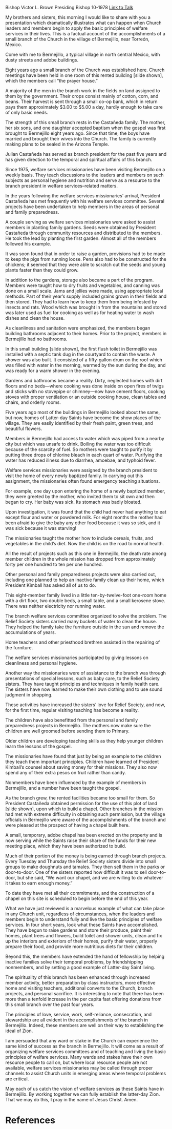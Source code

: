 Bishop Victor L. Brown
Presiding Bishop
10-1978
[Link to Talk](https://www.churchofjesuschrist.org/study/general-conference/1978/10/the-remarkable-example-of-the-bermejillo-mexico-branch?lang=eng)

My brothers and sisters, this morning I would like to share with you a presentation which dramatically illustrates what can happen when Church leaders and members begin to apply the basic principles of welfare services in their lives. This is a factual account of the accomplishments of a small branch of the Church in the village of Bermejillo, near Torreón, Mexico.

Come with me to Bermejillo, a typical village in north central Mexico, with dusty streets and adobe buildings.

Eight years ago a small branch of the Church was established here. Church meetings have been held in one room of this rented building [slide shown], which the members call “the prayer house.”

A majority of the men in the branch work in the fields on land assigned to them by the government. Their crops consist mainly of cotton, corn, and beans. Their harvest is sent through a small co-op bank, which in return pays them approximately $3.00 to $5.00 a day, hardly enough to take care of only basic needs.

The strength of this small branch rests in the Castañeda family. The mother, her six sons, and one daughter accepted baptism when the gospel was first brought to Bermejillo eight years ago. Since that time, the boys have married and brought their wives into the Church. The family is currently making plans to be sealed in the Arizona Temple.

Julian Castañeda has served as branch president for the past five years and has given direction to the temporal and spiritual affairs of this branch.

Since 1975, welfare services missionaries have been visiting Bermejillo on a weekly basis. They teach discussions to the leaders and members on such subjects as personal hygiene and nutrition and serve as a resource to the branch president in welfare services–related matters.

In the years following the welfare services missionaries’ arrival, President Castañeda has met frequently with his welfare services committee. Several projects have been undertaken to help members in the areas of personal and family preparedness.

A couple serving as welfare services missionaries were asked to assist members in planting family gardens. Seeds were obtained by President Castañeda through community resources and distributed to the members. He took the lead by planting the first garden. Almost all of the members followed his example.

It was soon found that in order to raise a garden, provisions had to be made to keep the pigs from running loose. Pens also had to be constructed for the chickens; it seemed that they were able to scratch out the seeds and young plants faster than they could grow.

In addition to the gardens, storage also became a part of the program. Members were taught how to dry fruits and vegetables, and canning was done on a small scale. Jams and jellies were made, using appropriate local methods. Part of their year’s supply included grains grown in their fields and then stored. They had to learn how to keep them from being infested by insects and rats. Wood which was brought in from the mountains and stored was later used as fuel for cooking as well as for heating water to wash dishes and clean the house.

As cleanliness and sanitation were emphasized, the members began building bathrooms adjacent to their homes. Prior to the project, members in Bermejillo had no bathrooms.

In this small building [slide shown], the first flush toilet in Bermejillo was installed with a septic tank dug in the courtyard to contain the waste. A shower was also built. It consisted of a fifty-gallon drum on the roof which was filled with water in the morning, warmed by the sun during the day, and was ready for a warm shower in the evening.

Gardens and bathrooms became a reality. Dirty, neglected homes with dirt floors and no beds—where cooking was done inside on open fires of twigs and sticks with no stovepipe or chimney—now have cement floors, cooking stoves with proper ventilation or an outside cooking house, clean tables and chairs, and orderly rooms.

Five years ago most of the buildings in Bermejillo looked about the same, but now, homes of Latter-day Saints have become the show places of the village. They are easily identified by their fresh paint, green trees, and beautiful flowers.

Members in Bermejillo had access to water which was piped from a nearby city but which was unsafe to drink. Boiling the water was too difficult because of the scarcity of fuel. So mothers were taught to purify it by putting three drops of chlorine bleach in each quart of water. Purifying the water has reduced illness due to diarrhea, amoebae, and typhoid fever.

Welfare services missionaries were assigned by the branch president to visit the home of every newly baptized family. In carrying out this assignment, the missionaries often found emergency teaching situations.

For example, one day upon entering the home of a newly baptized member, they were greeted by the mother, who invited them to sit own and then began to cry. Her baby was sick. Its stomach was badly bloated.

Upon investigation, it was found that the child had never had anything to eat except flour and water or powdered milk. For eight months the mother had been afraid to give the baby any other food because it was so sick, and it was sick because it was starving!

The missionaries taught the mother how to include cereals, fruits, and vegetables in the child’s diet. Now the child is on the road to normal health.

All the result of projects such as this one in Bermejillo, the death rate among member children in the whole mission has dropped from approximately forty per one hundred to ten per one hundred.

Other personal and family preparedness projects were also carried out, including one planned to help an inactive family clean up their home, which President Kimball has asked all of us to do.

This eight-member family lived in a little ten-by-twelve-foot one-room home with a dirt floor, two double beds, a small table, and a small kerosene stove. There was neither electricity nor running water.

The branch welfare services committee organized to solve the problem. The Relief Society sisters carried many buckets of water to clean the house. They helped the family take the furniture outside in the sun and remove the accumulations of years.

Home teachers and other priesthood brethren assisted in the repairing of the furniture.

The welfare services missionaries participated by giving lessons on cleanliness and personal hygiene.

Another way the missionaries were of assistance to the branch was through presentations of special lessons, such as baby care, to the Relief Society sisters. They have taught principles and techniques in family health care. The sisters have now learned to make their own clothing and to use sound judgment in shopping.

These activities have increased the sisters’ love for Relief Society, and now, for the first time, regular visiting teaching has become a reality.

The children have also benefitted from the personal and family preparedness projects in Bermejillo. The mothers now make sure the children are well groomed before sending them to Primary.

Older children are developing teaching skills as they help younger children learn the lessons of the gospel.

The missionaries have found that just by being an example to the children they teach them important principles. Children have learned of President Kimball’s counsel about saving money for their missions. They also now spend any of their extra pesos on fruit rather than candy.

Nonmembers have been influenced by the example of members in Bermejillo, and a number have been taught the gospel.

As the branch grew, the rented facilities became too small for them. So President Castañeda obtained permission for the use of this plot of land [slide shown], upon which to build a chapel. Other branches in the mission had met with extreme difficulty in obtaining such permission, but the village officials in Bermejillo were aware of the accomplishments of the branch and were pleased at the prospect of having a chapel built here.

A small, temporary, adobe chapel has been erected on the property and is now serving while the Saints raise their share of the funds for their new meeting place, which they have been authorized to build.

Much of their portion of the money is being earned through branch projects. Every Tuesday and Thursday the Relief Society sisters divide into small groups to make doughnuts and tamales. They then sell them in the parks or door-to-door. One of the sisters reported how difficult it was to sell door-to-door, but she said, “We want our chapel, and we are willing to do whatever it takes to earn enough money.”

To date they have met all their commitments, and the construction of a chapel on this site is scheduled to begin before the end of this year.

What we have just reviewed is a marvelous example of what can take place in any Church unit, regardless of circumstances, when the leaders and members begin to understand fully and live the basic principles of welfare services. In four short years, look what these Saints have accomplished. They have begun to raise gardens and store their produce, paint their homes, plant trees and flowers, build toilet and shower units, clean and fix up the interiors and exteriors of their homes, purify their water, properly prepare their food, and provide more nutritious diets for their children.

Beyond this, the members have extended the hand of fellowship by helping inactive families solve their temporal problems, by friendshipping nonmembers, and by setting a good example of Latter-day Saint living.

The spirituality of this branch has been enhanced through increased member activity, better preparation by class instructors, more effective home and visiting teachers, additional converts to the Church, branch projects, and personal sacrifice. It is interesting to note that there has been more than a tenfold increase in the per capita fast offering donations from this small branch over the past four years.

The principles of love, service, work, self-reliance, consecration, and stewardship are all evident in the accomplishments of the branch in Bermejillo. Indeed, these members are well on their way to establishing the ideal of Zion.

I am persuaded that any ward or stake in the Church can experience the same kind of success as the branch in Bermejillo. It will come as a result of organizing welfare services committees and of teaching and living the basic principles of welfare services. Many wards and stakes have their own resource people to call on, but where local resource people are not available, welfare services missionaries may be called through proper channels to assist Church units in emerging areas where temporal problems are critical.

May each of us catch the vision of welfare services as these Saints have in Bermejillo. By working together we can fully establish the latter-day Zion. That we may do this, I pray in the name of Jesus Christ. Amen.

# References
